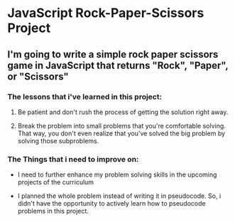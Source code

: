 # JavaScript Rock-Paper-Scissors Project

## I'm going to write a simple rock paper scissors game in JavaScript that returns "Rock", "Paper", or "Scissors"

### The lessons that i've learned in this project:

1. Be patient and don't rush the process of getting the solution right away.

2. Break the problem into small problems that you're comfortable solving. That way, you don't even realize that you've solved the big problem by solving those subproblems.

### The Things that i need to improve on:

- I need to further enhance my problem solving skills in the upcoming projects of the curriculum

- I planned the whole problem instead of writing it in pseudocode. So, i didn't have the opportunity to actively learn how to pseudocode problems in this project.
